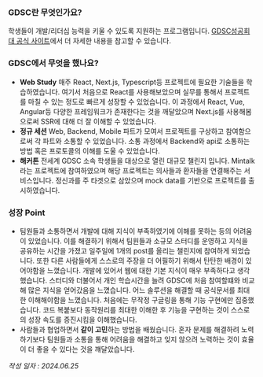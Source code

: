 ### GDSC란 무엇인가요?

학생들이 개발/리더십 능력을 키울 수 있도록 지원하는 프로그램입니다.
[GDSC성공회대 공식 사이트](https://gdsc.community.dev/sungkonghoe-university/)에서 더 자세한 내용을 참고할 수 있습니다.

### GDSC에서 무엇을 했나요?

- **Web Study**
  매주 React, Next.js, Typescript등 프로젝트에 필요한 기술들을 학습하였습니다.
  여기서 처음으로 React를 사용해보았으며 실무를 통해서 프로젝트를 마칠 수 있는 정도로 빠르게 성장할 수 있었습니다.
  이 과정에서 React, Vue, Angular등 다양한 프레임워크가 존재한다는 것을 깨달았으며
  Next.js를 사용해봄으로써 SSR에 대해 더 잘 이해할 수 있었습니다.
- **정규 세션**
  Web, Backend, Mobile 파트가 모여서 프로젝트를 구상하고 참여함으로써 각 파트와 소통할 수 있었습니다.
  소통 과정에서 Backend와 api로 소통하는 방법 혹은 프로토콜의 이해를 도울 수 있었습니다.
- **해커톤**
  전세계 GDSC 소속 학생들을 대상으로 열린 대규모 챌린지 입니다.
  Mintalk라는 프로젝트에 참여하였으며 해당 프로젝트는 의사들과 환자들을 연결해주는 서비스입니다.
  정신과를 주 타겟으로 삼았으며 mock data를 기반으로 프로젝트를 출시하였습니다.

### 성장 Point

- 팀원들과 소통하면서 개발에 대해 지식이 부족하였기에 이해를 못하는 등의 어려움이 있었습니다.
  이를 해결하기 위해서 팀원들과 소규모 스터디를 운영하고 지식을 공유하는 시간을 가졌고 일주일에 1개의 post를 올리는 챌린지에 참여하게 되었습니다.
  또한 다른 사람들에게 스스로의 주장을 더 어필하기 위해서 탄탄한 배경이 있어야함을 느꼈습니다.
  개발에 있어서 웹에 대한 기본 지식이 매우 부족하다고 생각했습니다. 스터디와 더불어서 개인 학습시간을 늘려 GDSC에 처음 참여할떄와 비교해 많은 지식을 얻어갔음을 느꼈습니다.
  어느 솔루션을 해결할 때 공식문서를 최대한 이해해야함을 느꼈습니다.
  처음에는 무작정 구글링을 통해 기능 구현에만 집중했습니다. 코드 복붙보다 동작원리를 최대한 이해한 후 기능을 구현하는 것이 스스로의 성장 속도를 증진시킴을 이해했습니다.
  <br>
- 사람들과 협업하면서 **같이 고민**하는 방법을 배웠습니다.
  혼자 문제를 해결하려 노력하기보다 팀원들과 소통을 통해 어려움을 해결하고 잊지 않으려 노력하는 것이 효율이 더 좋을 수 있다는 것을 꺠달았습니다.

_작성 일자 : 2024.06.25_
